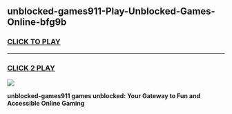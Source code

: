 
## unblocked-games911-Play-Unblocked-Games-Online-bfg9b
<h3>
<a href="https://premium76.site?title=unblocked-games911&ref=25A">CLICK TO PLAY</a></h3>
<hr>

<h3>
<a href="https://premium76.site?title=unblocked-games911&ref=25A">CLICK 2 PLAY</a>
  
</h3>

<a href="https://premium76.site?title=unblocked-games911&ref=25A"><img src="https://clearcache.store/games.png"></a>


**unblocked-games911 games unblocked: Your Gateway to Fun and Accessible Online Gaming**
